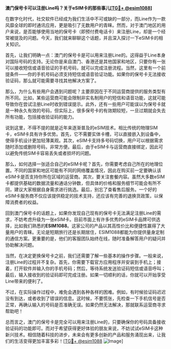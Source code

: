 **澳门保号卡可以注册Line吗？关于eSIM卡的那些事儿[[TG💪+ @esim1088](https://t.me/s/esim1088)]**

在数字化时代，社交软件已经成为我们生活中不可或缺的一部分，而Line作为一款风靡全球的即时通讯应用，更是吸引了无数用户的青睐。然而，对于澳门地区的用户来说，是否能够使用当地的保号卡（即预付费电话卡）来注册Line，却是一个经常被提及的问题。今天，我们就来聊聊这个话题，并且深入探讨一下eSIM卡的相关知识。

首先，让我们明确一点：澳门的保号卡是可以用来注册Line的。这得益于Line本身对国际号码的支持。无论你是来自澳门、香港还是其他国家和地区，只要你有一张可以接收短信或语音验证的手机号码，就可以完成注册流程。当然，这里有一个前提条件——你的手机号码必须支持短信或语音验证功能。如果你的保号卡无法接收验证码，那么就可能需要寻找其他解决方案了。

那么，为什么有些用户会遇到问题呢？主要原因在于不同运营商提供的服务类型有所不同。比如，某些运营商可能会限制非实名制用户的短信和语音功能，这就可能导致你在尝试注册Line时收到错误提示。此外，还有一些用户可能误以为保号卡就是一种永久有效的号码，但实际上，很多保号卡的有效期较短，一旦过期就会失去所有功能，包括接收验证码的能力。

说到这里，不得不提的就是近年来逐渐普及的eSIM技术。相比传统的物理SIM卡，eSIM卡具有许多优势。首先，它不需要实体卡槽，可以直接嵌入到设备中，使得手机设计更加轻薄美观。其次，eSIM卡支持多号码切换，用户可以根据需求随时添加或删除号码，非常方便。最后，由于eSIM卡与运营商直接绑定，因此可以避免传统SIM卡容易丢失或者损坏的问题。

那么，如何选择一张适合自己的eSIM卡呢？首先，你需要考虑自己所在的地理位置。不同的国家和地区可能有不同的网络覆盖情况，因此在购买前一定要确认该eSIM卡是否支持你所在区域的运营商。其次，要关注套餐内容。虽然大多数eSIM卡都提供基础的数据流量和通话分钟数，但具体的价格和服务细节可能会有所不同，建议大家根据自身需求进行挑选。最后，别忘了查看售后服务。一个好的eSIM卡服务商不仅应该提供稳定的技术支持，还应该有完善的退换货政策，以保障消费者的权益。

回到澳门保号卡的话题上，如果你发现自己现有的保号卡无法满足注册Line的需求，不妨考虑升级为一张eSIM卡。目前市面上有许多优秀的eSIM卡品牌可供选择，比如我们熟悉的**ESIM1088**。这家公司的产品以其高性价比和便捷性赢得了大量用户的青睐。无论是短期旅行还是长期居住，ESIM1088都能为你提供量身定制的通信方案。更重要的是，他们的客服团队始终在线，随时准备解答用户的疑问并协助解决问题。

当然，在决定更换保号卡之前，我们还需要了解一些基本的操作步骤。一般来说，注册Line的过程并不复杂。首先，你需要下载官方应用程序并安装到手机上；接着，打开软件并输入你的手机号码；然后，等待系统发送验证码短信或语音呼叫；最后，输入接收到的验证码即可完成注册。如果一切顺利的话，你就可以开始享受Line带来的便利了。

不过，在实际操作过程中，难免会遇到各种各样的困难。例如，有时候验证码迟迟没有到达，或者收到了错误的信息。这时候，不要慌张，先检查一下手机信号是否正常，再确认输入的号码是否准确无误。如果仍然无法解决，那就联系运营商寻求帮助吧！

总而言之，澳门的保号卡是完全可以用来注册Line的，只要确保你的号码具备接收验证码的功能即可。而对于希望获得更好体验的朋友来说，不妨试试eSIM卡这种新兴技术。相信随着科技的进步，未来会有更多创新的产品和服务涌现出来，让我们的生活变得更加丰富多彩！[[TG💪+ @esim1088](https://t.me/s/esim1088) ![Image](https://i.postimg.cc/4NQfJmqS/Snipaste-2025-05-13-00-14-12.png)]